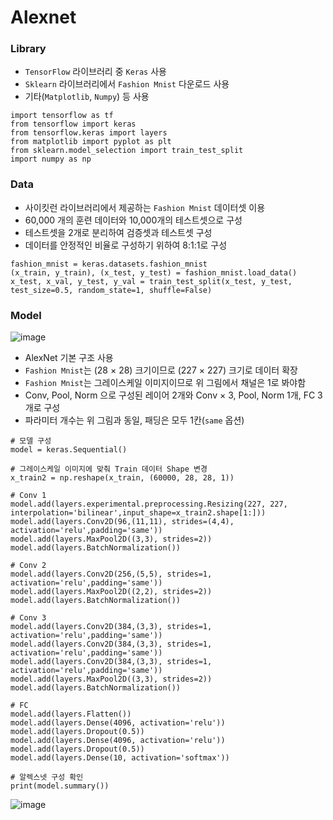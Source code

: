 # Alexnet

### Library
- `TensorFlow` 라이브러리 중 `Keras` 사용
- `Sklearn` 라이브러리에서 `Fashion Mnist` 다운로드 사용
- 기타(`Matplotlib`, `Numpy`) 등 사용

```
import tensorflow as tf
from tensorflow import keras
from tensorflow.keras import layers
from matplotlib import pyplot as plt
from sklearn.model_selection import train_test_split
import numpy as np
```

### Data
- 사이킷런 라이브러리에서 제공하는 `Fashion Mnist` 데이터셋 이용
- 60,000 개의 훈련 데이터와 10,000개의 테스트셋으로 구성
- 테스트셋을 2개로 분리하여 검증셋과 테스트셋 구성
- 데이터를 안정적인 비율로 구성하기 위하여 8:1:1로 구성

```
fashion_mnist = keras.datasets.fashion_mnist
(x_train, y_train), (x_test, y_test) = fashion_mnist.load_data()
x_test, x_val, y_test, y_val = train_test_split(x_test, y_test, test_size=0.5, random_state=1, shuffle=False)
```

### Model
![image](https://github.com/staro190/Vision_Practice/assets/16371108/95107f3a-e32a-4820-8fd2-aba7ae97ff3a)
- AlexNet 기본 구조 사용
- `Fashion Mnist`는 (28 × 28) 크기이므로 (227 × 227) 크기로 데이터 확장
- `Fashion Mnist`는 그레이스케일 이미지이므로 위 그림에서 채널은 1로 봐야함
- Conv, Pool, Norm 으로 구성된 레이어 2개와 Conv × 3, Pool, Norm 1개, FC 3개로 구성
- 파라미터 개수는 위 그림과 동일, 패딩은 모두 1칸(`same` 옵션)

```
# 모델 구성
model = keras.Sequential()

# 그레이스케일 이미지에 맞춰 Train 데이터 Shape 변경
x_train2 = np.reshape(x_train, (60000, 28, 28, 1))

# Conv 1
model.add(layers.experimental.preprocessing.Resizing(227, 227, interpolation='bilinear',input_shape=x_train2.shape[1:]))
model.add(layers.Conv2D(96,(11,11), strides=(4,4), activation='relu',padding='same'))
model.add(layers.MaxPool2D((3,3), strides=2))
model.add(layers.BatchNormalization())

# Conv 2
model.add(layers.Conv2D(256,(5,5), strides=1, activation='relu',padding='same'))
model.add(layers.MaxPool2D((2,2), strides=2))
model.add(layers.BatchNormalization())

# Conv 3
model.add(layers.Conv2D(384,(3,3), strides=1, activation='relu',padding='same'))
model.add(layers.Conv2D(384,(3,3), strides=1, activation='relu',padding='same'))
model.add(layers.Conv2D(384,(3,3), strides=1, activation='relu',padding='same'))
model.add(layers.MaxPool2D((3,3), strides=2))
model.add(layers.BatchNormalization())

# FC
model.add(layers.Flatten())
model.add(layers.Dense(4096, activation='relu'))
model.add(layers.Dropout(0.5))
model.add(layers.Dense(4096, activation='relu'))
model.add(layers.Dropout(0.5))
model.add(layers.Dense(10, activation='softmax'))

# 알렉스넷 구성 확인
print(model.summary())
```
![image](https://github.com/staro190/Vision_Practice/assets/16371108/6f680df6-9066-411d-9edd-d2c7243eca12)

